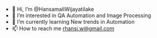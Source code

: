 - 👋 Hi, I’m @HansamaliWijayatilake
- 👀 I’m interested in QA Automation and Image Processing
- 🌱 I’m currently learning New trends in Automation 
- 📫 How to reach me rhansi.w@gmail.com

<!---
HansamaliWijayatilake/HansamaliWijayatilake is a ✨ special ✨ repository because its `README.md` (this file) appears on your GitHub profile.
You can click the Preview link to take a look at your changes.
--->

